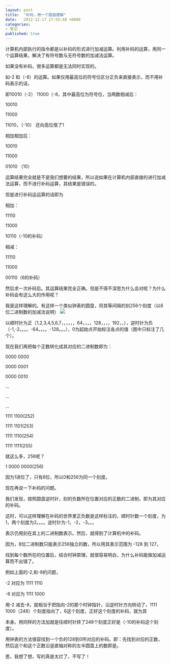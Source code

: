 ```yaml
---
layout: post
title:  "补码，用一个圆盘理解"
date:   2012-12-17 17:55:48 +0800
categories: 
- 笔记
published: true
---
```


计算机内部执行的指令都是以补码的形式进行加减运算。利用补码的运算，用同一个运算结果，解决了有符号数与无符号数的加减法运算。


如果没有补码，很多运算都是无法同时实现的。


如-2 和（-8）的运算。如果仅用最高位的符号位区分正负来直接表示，而不用补码表示的话，

即10010（-2） 11000（-8，其中最高位为符号位，当两数相减后：

10010

11000

11010，（-10） 还向高位借了1



相加相加后：

10010

11000

01010 （10）

运算结果完全就是不是我们想要的结果，所以说如果在计算机内部直接的进行加减法运算，而不进行补码运算，其结果是错误的。

但是进行补码运运算的话即为

相加：

11110

11000

10110（-10的补码）

相减：

11110

11000

00110（6的补码）

然后求一次补码后。其运算结果完全正确。但是不得不深思为什么会对呢？为什么补码会有这么大的作用呢？

我是这样理解的。有这样一个类似钟表的圆盘，将其等间隔的刻256个刻度（以8位二进制数的加减法说明）
![](/assets/asm-10.jpg)

以顺时针为正（1,2,3,4,5,6,7，，，，，，64，，，，128，，，，192，，），逆时针为负（-1,-2。。。。-64。。。。-128。。。），0为起始点开始标注各点的值（图中只标注了几个）。

现在我们再把每个正数转化成其对应的二进制数即为：

0000 0000

0000 0001

0000 0010

...

...

...

1111 1100(252)

1111 1101(253)

1111 1110(254)

1111 1111(255)


就这么多，256呢？


1 0000 0000(256)


因为1进位了，只有8位，所以0和256为同一个刻度。


现在再说一下补码的问题。


我们发现，按照圆盘逆时针，刻的负数所在位置对应的正数的二进制，即为其对应的补码。


这时，可以这样理解在补码的世界里正负数是这样标注的，顺时针数一个刻度，为1，两个刻度为2。。。。逆时针为-1，-2，-3。。。


表示仍用刻在其上的二进制数表示。然后，就得到了计算机中的补码。


因为，8位二进制数只能表示256独立的数，所以用其表示范围为   -128 到 127。


找到每个数所在的位置后，结合时钟原理，就很容易明白，为什么补码能做加减运算而不出错了。

例如上面的-2,和-8的问题，

-2 对应为 1111 1110

-8 对应为 1111 1000


用-2 减去-8，就相当于把指向-2的那个时钟指针，沿逆时针方向转动了，1111 1000（248）个刻度指向了，6这个刻度，正好这个刻度的补码，就为其


本身。用同样的方法加就是往顺时针转了248个刻度正好是（-10的补码这个刻度）。


用钟表的方法很容找到一个负的128到0所对应的补码。即：先找到对应的正数，然后这个和这个正数沿竖直轴对称的左半圆盘上的数即是。



恩，我想了想，写的真是太烂了，不写了！